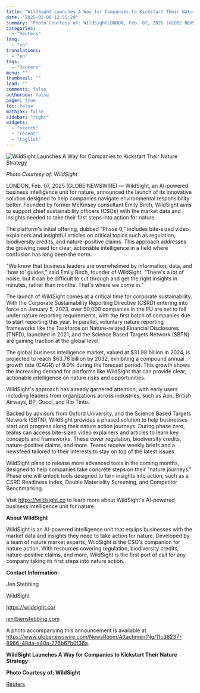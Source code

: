 ```yaml
---
title: "WildSight Launches A Way for Companies to Kickstart Their Nature Strategy"
date: "2025-02-08 12:55:29"
summary: "Photo Courtesy of: WildSightLONDON, Feb. 07, 2025 (GLOBE NEWSWIRE) — WildSight, an AI-powered business intelligence unit for nature, announced the launch of its innovative solution designed to help companies navigate environmental responsibility better. Founded by former McKinsey consultant Emily Birch, WildSight aims to support chief sustainability officers (CSOs) with the..."
categories:
  - "Reuters"
lang:
  - "en"
translations:
  - "en"
tags:
  - "Reuters"
menu: ""
thumbnail: ""
lead: ""
comments: false
authorbox: false
pager: true
toc: false
mathjax: false
sidebar: "right"
widgets:
  - "search"
  - "recent"
  - "taglist"
---
```


![WildSight Launches A Way for Companies to Kickstart Their Nature Strategy](https://s3.tradingview.com/news/image/tag:reuters.com,2025-02-08:newsml_GNX63H5TT-87fefd2c4d1f8d39b66d55f5d474433d-resized.jpeg)

*Photo Courtesy of: WildSight*

LONDON, Feb. 07, 2025 (GLOBE NEWSWIRE) — WildSight, an AI-powered business intelligence unit for nature, announced the launch of its innovative solution designed to help companies navigate environmental responsibility better. Founded by former McKinsey consultant Emily Birch, WildSight aims to support chief sustainability officers (CSOs) with the market data and insights needed to take their first steps into action for nature.

The platform's initial offering, dubbed “Phase 0,” includes bite-sized video explainers and insightful articles on critical topics such as regulation, biodiversity credits, and nature-positive claims. This approach addresses the growing need for clear, actionable intelligence in a field where confusion has long been the norm.

"We know that business leaders are overwhelmed by information, data, and 'how to' guides," said Emily Birch, founder of WildSight. "There's a lot of noise, but it can be difficult to cut through and get the right insights in minutes, rather than months. That's where we come in."

The launch of WildSight comes at a critical time for corporate sustainability. With the Corporate Sustainability Reporting Directive (CSRD) entering into force on January 5, 2023, over 50,000 companies in the EU are set to fall under nature reporting requirements, with the first batch of companies due to start reporting this year. In parallel, voluntary nature reporting frameworks like the Taskforce on Nature-related Financial Disclosures (TNFD), launched in 2021, and the Science Based Targets Network (SBTN) are gaining traction at the global level.

The global business intelligence market, valued at $31.98 billion in 2024, is projected to reach $63.76 billion by 2032, exhibiting a compound annual growth rate (CAGR) of 9.0% during the forecast period. This growth shows the increasing demand for platforms like WildSight that can provide clear, actionable intelligence on nature risks and opportunities.

WildSight's approach has already garnered attention, with early users including leaders from organizations across industries, such as Aon, British Airways, BP, Gucci, and Rio Tinto.

Backed by advisors from Oxford University, and the Science Based Targets Network (SBTN), WildSight provides a phased solution to help businesses start and progress along their nature action journeys. During phase zero, teams can access bite-sized video explainers and articles to learn key concepts and frameworks. These cover regulation, biodiversity credits, nature-positive claims, and more. Teams receive weekly briefs and a newsfeed tailored to their interests to stay on top of the latest issues.

WildSight plans to release more advanced tools in the coming months, designed to help companies take concrete steps on their "nature journeys." Phase one will unlock tools designed to turn insights into action, such as a CSRD Readiness Index, Double Materiality Screening, and Competitor Benchmarking.

Visit https://wildsight.co to learn more about WildSight's AI-powered business intelligence unit for nature.

**About WildSight**

WildSight is an AI-powered intelligence unit that equips businesses with the market data and insights they need to take action for nature. Developed by a team of nature market experts, WildSight is the CSO's companion for nature action. With resources covering regulation, biodiversity credits, nature-positive claims, and more, WildSight is the first port of call for any company taking its first steps into nature action.

**Contact Information:**

Jen Stebbing

WildSight

https://wildsight.co/

jen@jenstebbing.com

A photo accompanying this announcement is available at https://www.globenewswire.com/NewsRoom/AttachmentNg/11c38237-8966-48da-a40a-276b67b0f36a.

**WildSight Launches A Way for Companies to Kickstart Their Nature Strategy**

**Photo Courtesy of: WildSight**

[Reuters](https://www.tradingview.com/news/reuters.com,2025-02-08:newsml_GNX63H5TT:0-wildsight-launches-a-way-for-companies-to-kickstart-their-nature-strategy/)
